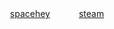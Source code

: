 <h7 align=center>




[spacehey](https://spacehey.com/profile?id=2038589)　　　 [steam](https://steamcommunity.com/profiles/76561199202034198/)
